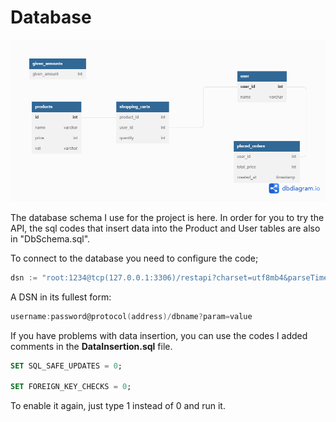 # Database

![Database Schema](DbSchema.png)


The database schema I use for the project is here. In order for you to try the API, the sql codes that insert data into the Product and User tables are also in "DbSchema.sql".

To connect to the database you need to configure the code;

```go
dsn := "root:1234@tcp(127.0.0.1:3306)/restapi?charset=utf8mb4&parseTime=True&loc=Local"
```

A DSN in its fullest form:

```go
username:password@protocol(address)/dbname?param=value
```

If you have problems with data insertion, you can use the codes I added comments in the **DataInsertion.sql** file.

```sql
SET SQL_SAFE_UPDATES = 0;

SET FOREIGN_KEY_CHECKS = 0;
```

To enable it again, just type 1 instead of 0 and run it.
